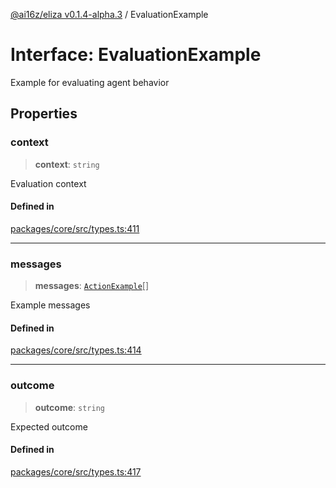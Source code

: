 [@ai16z/eliza v0.1.4-alpha.3](../index.md) / EvaluationExample

# Interface: EvaluationExample

Example for evaluating agent behavior

## Properties

### context

> **context**: `string`

Evaluation context

#### Defined in

[packages/core/src/types.ts:411](https://github.com/amit0365/eliza/blob/main/packages/core/src/types.ts#L411)

***

### messages

> **messages**: [`ActionExample`](ActionExample.md)[]

Example messages

#### Defined in

[packages/core/src/types.ts:414](https://github.com/amit0365/eliza/blob/main/packages/core/src/types.ts#L414)

***

### outcome

> **outcome**: `string`

Expected outcome

#### Defined in

[packages/core/src/types.ts:417](https://github.com/amit0365/eliza/blob/main/packages/core/src/types.ts#L417)
